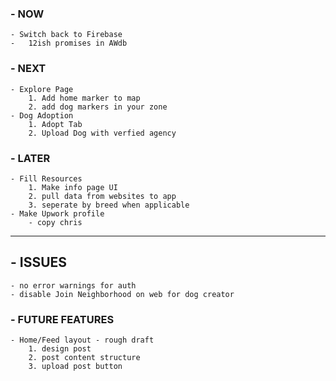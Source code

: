 ### - NOW
    - Switch back to Firebase
    -   12ish promises in AWdb
    

### - NEXT
    - Explore Page
        1. Add home marker to map
        2. add dog markers in your zone
    - Dog Adoption
        1. Adopt Tab
        2. Upload Dog with verfied agency
### - LATER
    - Fill Resources 
        1. Make info page UI
        2. pull data from websites to app 
        3. seperate by breed when applicable 
    - Make Upwork profile
        - copy chris


------------------------------------

## - ISSUES
    - no error warnings for auth
    - disable Join Neighborhood on web for dog creator

### - FUTURE FEATURES
    - Home/Feed layout - rough draft
        1. design post 
        2. post content structure 
        3. upload post button
  